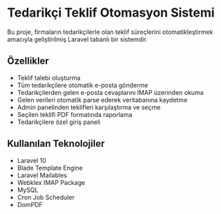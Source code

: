 # Tedarikçi Teklif Otomasyon Sistemi

Bu proje, firmaların tedarikçilerle olan teklif süreçlerini otomatikleştirmek amacıyla geliştirilmiş Laravel tabanlı bir sistemdir.

## Özellikler

- Teklif talebi oluşturma
- Tüm tedarikçilere otomatik e-posta gönderme
- Tedarikçilerden gelen e-posta cevaplarını IMAP üzerinden okuma
- Gelen verileri otomatik parse ederek veritabanına kaydetme
- Admin panelinden teklifleri karşılaştırma ve seçme
- Seçilen teklifi PDF formatında raporlama
- Tedarikçilere özel giriş paneli

## Kullanılan Teknolojiler

- Laravel 10
- Blade Template Engine
- Laravel Mailables
- Webklex IMAP Package
- MySQL
- Cron Job Scheduler
- DomPDF

